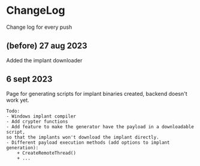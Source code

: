 # ChangeLog
Change log for every push

## (before) 27 aug 2023
Added the implant downloader  

## 6 sept 2023
Page for generating scripts for implant binaries created, backend doesn't work yet.

```
Todo:  
- Windows implant compiler
- Add crypter functions
- Add feature to make the generator have the payload in a downloadable script,
so that the implants won't download the implant directly.
- Different payload execution methods (add options to implant generation):
	+ CreateRemoteThread()
	+ ...

```
